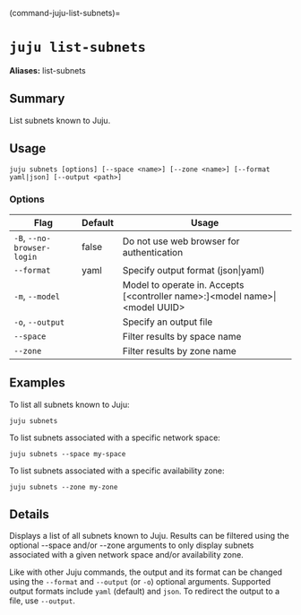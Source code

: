 (command-juju-list-subnets)=
# `juju list-subnets`
**Aliases:** list-subnets

## Summary
List subnets known to Juju.

## Usage
```juju subnets [options] [--space <name>] [--zone <name>] [--format yaml|json] [--output <path>]```

### Options
| Flag | Default | Usage |
| --- | --- | --- |
| `-B`, `--no-browser-login` | false | Do not use web browser for authentication |
| `--format` | yaml | Specify output format (json&#x7c;yaml) |
| `-m`, `--model` |  | Model to operate in. Accepts [&lt;controller name&gt;:]&lt;model name&gt;&#x7c;&lt;model UUID&gt; |
| `-o`, `--output` |  | Specify an output file |
| `--space` |  | Filter results by space name |
| `--zone` |  | Filter results by zone name |

## Examples

To list all subnets known to Juju:

    juju subnets

To list subnets associated with a specific network space:

    juju subnets --space my-space

To list subnets associated with a specific availability zone:

    juju subnets --zone my-zone


## Details
Displays a list of all subnets known to Juju. Results can be filtered
using the optional --space and/or --zone arguments to only display
subnets associated with a given network space and/or availability zone.

Like with other Juju commands, the output and its format can be changed
using the `--format` and `--output` (or `-o`) optional arguments. Supported
output formats include `yaml` (default) and `json`. To redirect the
output to a file, use `--output`.